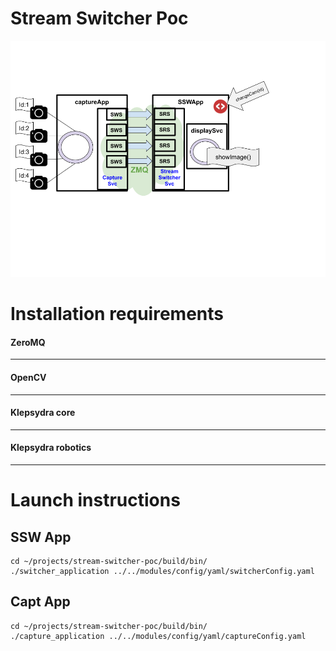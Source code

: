 

Stream Switcher Poc
======

![mm flowchart](StreamerSwitchDiagram.png "SSW")

# Installation requirements

#### ZeroMQ
----------
#### OpenCV
-----------
#### Klepsydra core
----------------------------
#### Klepsydra robotics
----------------------------

# Launch instructions

SSW App
--------------------
    cd ~/projects/stream-switcher-poc/build/bin/
    ./switcher_application ../../modules/config/yaml/switcherConfig.yaml
 
Capt App
--------------------
    cd ~/projects/stream-switcher-poc/build/bin/
    ./capture_application ../../modules/config/yaml/captureConfig.yaml
 